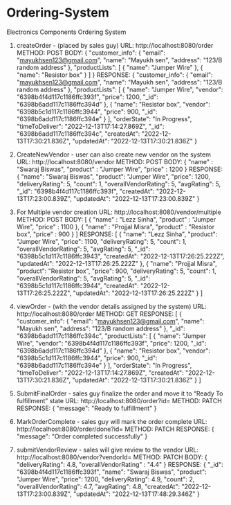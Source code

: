 # Ordering-System
Electronics Components Ordering System

1. createOrder - (placed by sales guy)
	URL: http://localhost:8080/order
	METHOD: POST
	BODY: 
 {
        "customer_info": {
            "email": "mayukhsen123@gmail.com",
            "name": "Mayukh sen",
            "address": "123/B random address"
        },
        "productLists": [
            {
                "name": "Jumper Wire"
            },
            {
                "name": "Resistor box"
            }
        ]
    }
	RESPONSE:
	{
    		"customer_info": {
        		"email": "mayukhsen123@gmail.com",
        		"name": "Mayukh sen",
        		"address": "123/B random address"
    		},
    		"productLists": [
        	{
            	"name": "Jumper Wire",
            	"vendor": "6398b4f4d117c1186ffc393f",
            	"price": 1200,
            	"_id": "6398b6add117c1186ffc394d"
        	},
        	{
            	"name": "Resistor box",
            	"vendor": "6398b5c1d117c1186ffc3944",
            	"price": 900,
            	"_id": "6398b6add117c1186ffc394e"
        	}
    		],
    		"orderState": "In Progress",
    		"timeToDeliver": "2022-12-13T17:14:27.869Z",
    		"_id": "6398b6add117c1186ffc394c",
    		"createdAt": "2022-12-13T17:30:21.836Z",
    		"updatedAt": "2022-12-13T17:30:21.836Z"
	}

2. CreateNewVendor - user can also create new vendor on the system
	URL: http://localhost:8080/vendor
	METHOD: POST
	BODY: 
	{
		"name" : "Swaraj Biswas",
    		"product" : "Jumper Wire",
		"price" : 1200
	}
	RESPONSE: 
	{
    		"name": "Swaraj Biswas",
    		"product": "Jumper Wire",
    		"price": 1200,
    		"deliveryRating": 5,
    		"count": 1,
    		"overallVendorRating": 5,
    		"avgRating": 5,
    		"_id": "6398b4f4d117c1186ffc393f",
    		"createdAt": "2022-12-13T17:23:00.839Z",
    		"updatedAt": "2022-12-13T17:23:00.839Z"
	}

3. For Multiple vendor creation
	URL: http://localhost:8080/vendor/multiple
	METHOD: POST
	BODY:
	[
    		{
    			"name" : "Lezz Sinha",
    			"product" : "Jumper Wire",
    			"price" : 1100
		},
		{
    			"name" : "Projjal Misra",
    			"product" : "Resistor box",
    			"price" : 900
		}
	]
	RESPONSE:
	[
    {
        "name": "Lezz Sinha",
        "product": "Jumper Wire",
        "price": 1100,
        "deliveryRating": 5,
        "count": 1,
        "overallVendorRating": 5,
        "avgRating": 5,
        "_id": "6398b5c1d117c1186ffc3943",
        "createdAt": "2022-12-13T17:26:25.222Z",
        "updatedAt": "2022-12-13T17:26:25.222Z"
    },
    {
        "name": "Projjal Misra",
        "product": "Resistor box",
        "price": 900,
        "deliveryRating": 5,
        "count": 1,
        "overallVendorRating": 5,
        "avgRating": 5,
        "_id": "6398b5c1d117c1186ffc3944",
        "createdAt": "2022-12-13T17:26:25.222Z",
        "updatedAt": "2022-12-13T17:26:25.222Z"
    }
     ]
4. viewOrder - (with the vendor details assigned by the system)
	URL: http://localhost:8080/order
	METHOD: GET
	RESPONSE:
	[
    {
        "customer_info": {
            "email": "mayukhsen123@gmail.com",
            "name": "Mayukh sen",
            "address": "123/B random address"
        },
        "_id": "6398b6add117c1186ffc394c",
        "productLists": [
            {
                "name": "Jumper Wire",
                "vendor": "6398b4f4d117c1186ffc393f",
                "price": 1200,
                "_id": "6398b6add117c1186ffc394d"
            },
            {
                "name": "Resistor box",
                "vendor": "6398b5c1d117c1186ffc3944",
                "price": 900,
                "_id": "6398b6add117c1186ffc394e"
            }
        ],
        "orderState": "In Progress",
        "timeToDeliver": "2022-12-13T17:14:27.869Z",
        "createdAt": "2022-12-13T17:30:21.836Z",
        "updatedAt": "2022-12-13T17:30:21.836Z"
    }
	]

6. SubmitFinalOrder - sales guy finalize the order and move it to “Ready To fulfillment” state
	URL: http://localhost:8080/order?id=<OrderId>
	METHOD: PATCH
	RESPONSE:
	{
    		"message": "Ready to fulfillment"
	}

7. MarkOrderComplete - sales guy will mark the order complete
	URL: http://localhost:8080/order/done?id=<orderId>
	METHOD: PATCH
	RESPONSE:
	{
    		"message": "Order completed successfully"
	}

8. submitVendorReview - sales will give review to the vendor
	URL: http://localhost:8080/vendor?vendorId=<VendorId>
	METHOD: PATCH
	BODY: 
	{
    		"deliveryRating": 4.8,
    		"overallVendorRating" : "4.4"
	}
	RESPONSE:
	{
    		"_id": "6398b4f4d117c1186ffc393f",
    		"name": "Swaraj Biswas",
    		"product": "Jumper Wire",
    		"price": 1200,
    		"deliveryRating": 4.9,
    		"count": 2,
    		"overallVendorRating": 4.7,
    		"avgRating": 4.8,
    		"createdAt": "2022-12-13T17:23:00.839Z",
    		"updatedAt": "2022-12-13T17:48:29.346Z"
	}


	
